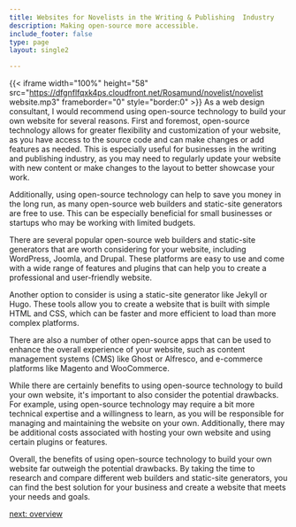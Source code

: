 ```yaml
---
title: Websites for Novelists in the Writing & Publishing  Industry
description: Making open-source more accessible.
include_footer: false
type: page
layout: single2

---
```



{{< iframe width="100%" height="58" src="https://dfgnflfqxk4ps.cloudfront.net/Rosamund/novelist/novelist website.mp3" frameborder="0" style="border:0" >}}
As a web design consultant, I would recommend using open-source technology to build your own website for several reasons. First and foremost, open-source technology allows for greater flexibility and customization of your website, as you have access to the source code and can make changes or add features as needed. This is especially useful for businesses in the writing and publishing industry, as you may need to regularly update your website with new content or make changes to the layout to better showcase your work.

Additionally, using open-source technology can help to save you money in the long run, as many open-source web builders and static-site generators are free to use. This can be especially beneficial for small businesses or startups who may be working with limited budgets.

There are several popular open-source web builders and static-site generators that are worth considering for your website, including WordPress, Joomla, and Drupal. These platforms are easy to use and come with a wide range of features and plugins that can help you to create a professional and user-friendly website.

Another option to consider is using a static-site generator like Jekyll or Hugo. These tools allow you to create a website that is built with simple HTML and CSS, which can be faster and more efficient to load than more complex platforms.

There are also a number of other open-source apps that can be used to enhance the overall experience of your website, such as content management systems (CMS) like Ghost or Alfresco, and e-commerce platforms like Magento and WooCommerce.

While there are certainly benefits to using open-source technology to build your own website, it's important to also consider the potential drawbacks. For example, using open-source technology may require a bit more technical expertise and a willingness to learn, as you will be responsible for managing and maintaining the website on your own. Additionally, there may be additional costs associated with hosting your own website and using certain plugins or features.

Overall, the benefits of using open-source technology to build your own website far outweigh the potential drawbacks. By taking the time to research and compare different web builders and static-site generators, you can find the best solution for your business and create a website that meets your needs and goals.



<a href="https://workdojos.com/novelist/overview">next: overview</a>


